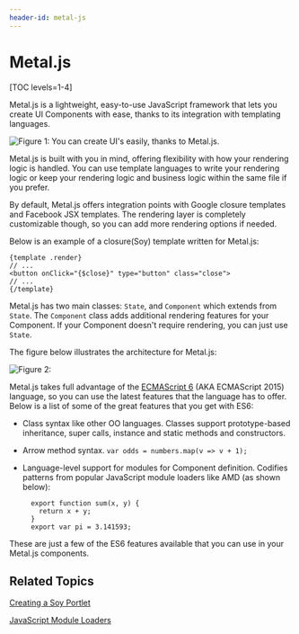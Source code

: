```yaml
---
header-id: metal-js
---
```


# Metal.js

[TOC levels=1-4]

Metal.js is a lightweight, easy-to-use JavaScript framework that lets you create
UI Components with ease, thanks to its integration with templating languages.

![Figure 1: You can create UI's easily, thanks to Metal.js.](../../../../images/metal-js-home-page.png)

Metal.js is built with you in mind, offering flexibility with how your rendering 
logic is handled. You can use template languages to write your rendering logic 
or keep your rendering logic and business logic within the same file if you 
prefer.

By default, Metal.js offers integration points with Google closure templates and 
Facebook JSX templates. The rendering layer is completely customizable though, 
so you can add more rendering options if needed.

Below is an example of a closure(Soy) template written for Metal.js:

    {template .render}
    // ...
    <button onClick="{$close}" type="button" class="close">
    // ...
    {/template}

Metal.js has two main classes: `State`, and `Component` which extends from
`State`.  The `Component` class adds additional rendering features for your
Component. If your Component doesn't require rendering, you can just use
`State`.

The figure below illustrates the architecture for Metal.js:

![Figure 2:](../../../../images/metal-js-architecture.png)

Metal.js takes full advantage of the [ECMAScript 6](http://www.ecma-international.org/ecma-262/6.0/)
(AKA ECMAScript 2015) language, so you can use the latest features that the
language has to offer. Below is a list of some of the great features that you
get with ES6:

- Class syntax like other OO languages. Classes support prototype-based 
  inheritance, super calls, instance and static methods and constructors.
- Arrow method syntax. `var odds = numbers.map(v => v + 1);`
- Language-level support for modules for Component definition. Codifies patterns 
  from popular JavaScript module loaders like AMD (as shown below):

        export function sum(x, y) {
          return x + y;
        }
        export var pi = 3.141593;

These are just a few of the ES6 features available that you can use in your
Metal.js components.

## Related Topics

[Creating a Soy Portlet](/docs/7-0/tutorials/-/knowledge_base/t/creating-a-soy-portlet)

[JavaScript Module Loaders](/docs/7-0/tutorials/-/knowledge_base/t/javascript-module-loaders)
